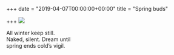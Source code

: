 +++
date = "2019-04-07T00:00:00+00:00"
title = "Spring buds"

+++
![](https://res.cloudinary.com/tobyblog/image/upload/v1554611133/img/E9DB253A-CCFB-44AF-9FF5-F117E08843D5.jpg)

All winter keep still.<br>
Naked, silent. Dream until<br>
spring ends cold’s vigil.